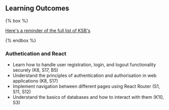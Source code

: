 ## Learning Outcomes

{% box %}

[Here's a reminder of the full list of KSB's](/course/ksb)

{% endbox %}

### Authetication and React

- Learn how to handle user registration, login, and logout functionality securely (K8, S17, B5)
- Understand the principles of authentication and authorisation in web applications (K8, S17)
- Implement navigation between different pages using React Router (S1, S11, S12)
- Understand the basics of databases and how to interact with them (K10, S3)

